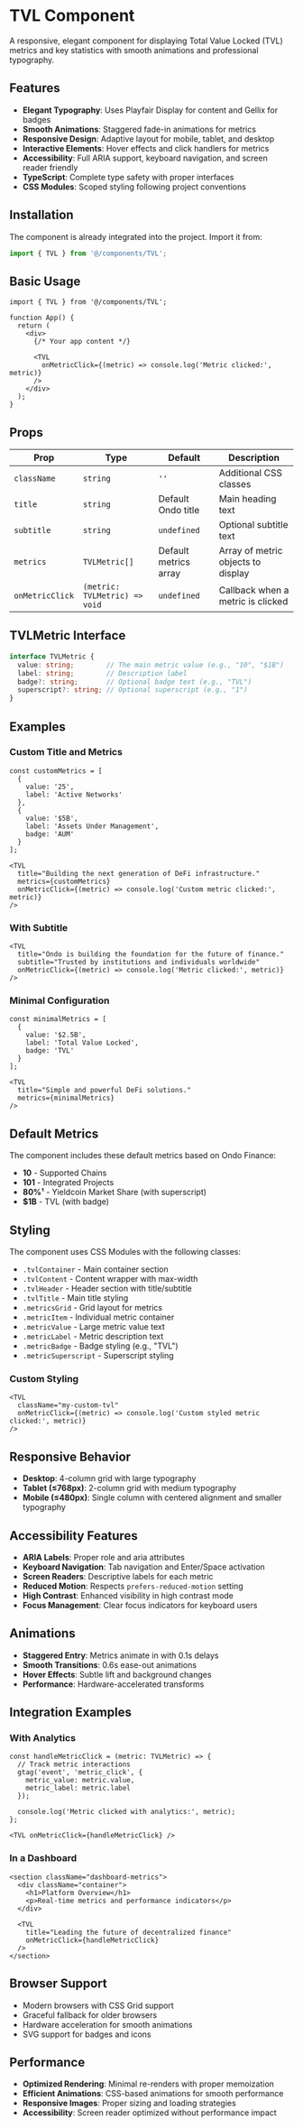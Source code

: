 # TVL Component

A responsive, elegant component for displaying Total Value Locked (TVL) metrics and key statistics with smooth animations and professional typography.

## Features

- **Elegant Typography**: Uses Playfair Display for content and Gellix for badges
- **Smooth Animations**: Staggered fade-in animations for metrics
- **Responsive Design**: Adaptive layout for mobile, tablet, and desktop
- **Interactive Elements**: Hover effects and click handlers for metrics
- **Accessibility**: Full ARIA support, keyboard navigation, and screen reader friendly
- **TypeScript**: Complete type safety with proper interfaces
- **CSS Modules**: Scoped styling following project conventions

## Installation

The component is already integrated into the project. Import it from:

```typescript
import { TVL } from '@/components/TVL';
```

## Basic Usage

```tsx
import { TVL } from '@/components/TVL';

function App() {
  return (
    <div>
      {/* Your app content */}
      
      <TVL 
        onMetricClick={(metric) => console.log('Metric clicked:', metric)}
      />
    </div>
  );
}
```

## Props

| Prop | Type | Default | Description |
|------|------|---------|-------------|
| `className` | `string` | `''` | Additional CSS classes |
| `title` | `string` | Default Ondo title | Main heading text |
| `subtitle` | `string` | `undefined` | Optional subtitle text |
| `metrics` | `TVLMetric[]` | Default metrics array | Array of metric objects to display |
| `onMetricClick` | `(metric: TVLMetric) => void` | `undefined` | Callback when a metric is clicked |

## TVLMetric Interface

```typescript
interface TVLMetric {
  value: string;        // The main metric value (e.g., "10", "$1B")
  label: string;        // Description label
  badge?: string;       // Optional badge text (e.g., "TVL")
  superscript?: string; // Optional superscript (e.g., "1")
}
```

## Examples

### Custom Title and Metrics
```tsx
const customMetrics = [
  {
    value: '25',
    label: 'Active Networks'
  },
  {
    value: '$5B',
    label: 'Assets Under Management',
    badge: 'AUM'
  }
];

<TVL 
  title="Building the next generation of DeFi infrastructure."
  metrics={customMetrics}
  onMetricClick={(metric) => console.log('Custom metric clicked:', metric)}
/>
```

### With Subtitle
```tsx
<TVL 
  title="Ondo is building the foundation for the future of finance."
  subtitle="Trusted by institutions and individuals worldwide"
  onMetricClick={(metric) => console.log('Metric clicked:', metric)}
/>
```

### Minimal Configuration
```tsx
const minimalMetrics = [
  {
    value: '$2.5B',
    label: 'Total Value Locked',
    badge: 'TVL'
  }
];

<TVL 
  title="Simple and powerful DeFi solutions."
  metrics={minimalMetrics}
/>
```

## Default Metrics

The component includes these default metrics based on Ondo Finance:

- **10** - Supported Chains
- **101** - Integrated Projects
- **80%¹** - Yieldcoin Market Share (with superscript)
- **$1B** - TVL (with badge)

## Styling

The component uses CSS Modules with the following classes:

- `.tvlContainer` - Main container section
- `.tvlContent` - Content wrapper with max-width
- `.tvlHeader` - Header section with title/subtitle
- `.tvlTitle` - Main title styling
- `.metricsGrid` - Grid layout for metrics
- `.metricItem` - Individual metric container
- `.metricValue` - Large metric value text
- `.metricLabel` - Metric description text
- `.metricBadge` - Badge styling (e.g., "TVL")
- `.metricSuperscript` - Superscript styling

### Custom Styling
```tsx
<TVL 
  className="my-custom-tvl"
  onMetricClick={(metric) => console.log('Custom styled metric clicked:', metric)}
/>
```

## Responsive Behavior

- **Desktop**: 4-column grid with large typography
- **Tablet (≤768px)**: 2-column grid with medium typography
- **Mobile (≤480px)**: Single column with centered alignment and smaller typography

## Accessibility Features

- **ARIA Labels**: Proper role and aria attributes
- **Keyboard Navigation**: Tab navigation and Enter/Space activation
- **Screen Readers**: Descriptive labels for each metric
- **Reduced Motion**: Respects `prefers-reduced-motion` setting
- **High Contrast**: Enhanced visibility in high contrast mode
- **Focus Management**: Clear focus indicators for keyboard users

## Animations

- **Staggered Entry**: Metrics animate in with 0.1s delays
- **Smooth Transitions**: 0.6s ease-out animations
- **Hover Effects**: Subtle lift and background changes
- **Performance**: Hardware-accelerated transforms

## Integration Examples

### With Analytics
```tsx
const handleMetricClick = (metric: TVLMetric) => {
  // Track metric interactions
  gtag('event', 'metric_click', {
    metric_value: metric.value,
    metric_label: metric.label
  });
  
  console.log('Metric clicked with analytics:', metric);
};

<TVL onMetricClick={handleMetricClick} />
```

### In a Dashboard
```tsx
<section className="dashboard-metrics">
  <div className="container">
    <h1>Platform Overview</h1>
    <p>Real-time metrics and performance indicators</p>
  </div>
  
  <TVL 
    title="Leading the future of decentralized finance"
    onMetricClick={handleMetricClick}
  />
</section>
```

## Browser Support

- Modern browsers with CSS Grid support
- Graceful fallback for older browsers
- Hardware acceleration for smooth animations
- SVG support for badges and icons

## Performance

- **Optimized Rendering**: Minimal re-renders with proper memoization
- **Efficient Animations**: CSS-based animations for smooth performance
- **Responsive Images**: Proper sizing and loading strategies
- **Accessibility**: Screen reader optimized without performance impact
